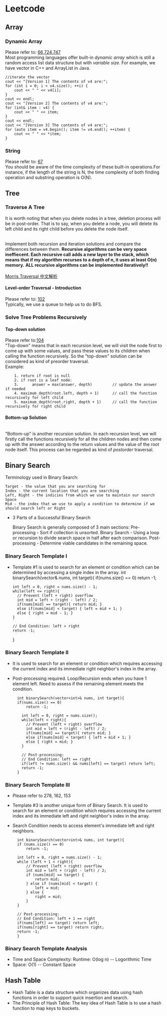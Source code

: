 # Leetcode

## Array 

### Dynamic Array
Please refer to: [66](./66_Plus_One/),[724](./724_Find_Pivot_Index/),[747](./747_Largest_Number_At_Least_Twice_of_Others/)
  <br>Most programming languages offer built-in *dynamic array* which is still a random access list data structure but with *variable size*. For example, we have vector in C++ and ArrayList in Java.
 

    //iterate the vector
    cout << "[Version 1] The contents of v4 are:";
    for (int i = 0; i < v4.size(); ++i) {
        cout << " " << v4[i];
    }
    cout << endl;
    cout << "[Version 2] The contents of v4 are:";
    for (int& item : v4) {
        cout << " " << item;
    }
    cout << endl;
    cout << "[Version 3] The contents of v4 are:";
    for (auto item = v4.begin(); item != v4.end(); ++item) {
        cout << " " << *item;
    }

### String 
Please refer to: [67](./67_Add_Binary)
<br> You should be aware of the time complexity of these built-in operations.For instance, if the length of the string is N, the time complexity of both finding operation and substring operation is O(N).

## Tree
### Traverse A Tree
It is worth noting that when you delete nodes in a tree, deletion process will be in post-order. That is to say, when you delete a node, you will delete its left child and its right child before you delete the node itself.

<br> Implement both recursion and iteration solutions and compare the differences between them.
**Recursive algorithms can be very space ineffiecent. Each recursive call adds a new layer to the stack, which means that if my algorithm recurses to a depth of n, it uses at least O(n) memory.**
**ALL recursive algorithms can be implemented iteratively!!**   
<br>[Morris Traversal 中文解析](http://www.cnblogs.com/AnnieKim/archive/2013/06/15/MorrisTraversal.html)

####  Level-order Traversal - Introduction
Please refer to: [102](./102_Binary_Tree_Level_Order_Traversal) 
<br>Typically, we use a queue to help us to do BFS. 

### Solve Tree Problems Recursively

#### Top-down solution
Please refer to:[104](./104_Maximum_Depth_of_Binary_Tree)
<br>"Top-down" means that in each recursion level, we will visit the node first to come up with some values, and pass these values to its children when calling the function recursively. So the "top-down" solution can be considered as kind of preorder traversal. 
<br>Example:

        1. return if root is null
        2. if root is a leaf node:
        3.      answer = max(answer, depth)         // update the answer if needed
        4. maximum_depth(root.left, depth + 1)      // call the function recursively for left child
        5. maximum_depth(root.right, depth + 1)     // call the function recursively for right child

#### Bottom-up Solution
<br>"Bottom-up" is another recursion solution. In each recursion level, we will firstly call the functions recursively for all the children nodes and then come up with the answer according to the return values and the value of the root node itself. This process can be regarded as kind of *postorder* traversal. 


## Binary Search

Terminology used in Binary Search:

    Target - the value that you are searching for
    Index - the current location that you are searching
    Left, Right - the indicies from which we use to maintain our search Space
    Mid - the index that we use to apply a condition to determine if we should search left or Right

- 3 Parts of a Successful Binary Search

    Binary Search is generally composed of 3 main sections:
    Pre-processing - Sort if collection is unsorted.
    Binary Search - Using a loop or recursion to divide search space in half after each comparison.
    Post-processing - Determine viable candidates in the remaining space.

### Binary Search Template I
- Template #1 is used to search for an element or condition which can be determined by accessing a single index in the array.
    int binarySearch(vector<int>& nums, int target){
      if(nums.size() == 0)
        return -1;

      int left = 0, right = nums.size() - 1;
      while(left <= right){
        // Prevent (left + right) overflow
        int mid = left + (right - left) / 2;
        if(nums[mid] == target){ return mid; }
        else if(nums[mid] < target) { left = mid + 1; }
        else { right = mid - 1; }
      }

      // End Condition: left > right
      return -1;
     }

### Binary Search Template II
-  It is used to search for an element or condition which requires accessing the current index and its immediate right neighbor's index in the array.
- Post-processing required. Loop/Recursion ends when you have 1 element left. Need to assess if the remaining element meets the condition.

        int binarySearch(vector<int>& nums, int target){
        if(nums.size() == 0)
            return -1;

          int left = 0, right = nums.size();
          while(left < right){
            // Prevent (left + right) overflow
            int mid = left + (right - left) / 2;
            if(nums[mid] == target){ return mid; }
            else if(nums[mid] < target) { left = mid + 1; }
            else { right = mid; }
          }

          // Post-processing:
          // End Condition: left == right
          if(left != nums.size() && nums[left] == target) return left;
          return -1;
        }

###   Binary Search Template III
- Please refer to 278, 162, 153
- Template #3 is another unique form of Binary Search. It is used to search for an element or condition which requires accessing the current index and its immediate left and right neighbor's index in the array.
- Search Condition needs to access element's immediate left and right neighbors.

        int binarySearch(vector<int>& nums, int target){
        if (nums.size() == 0)
            return -1;

        int left = 0, right = nums.size() - 1;
        while (left + 1 < right){
            // Prevent (left + right) overflow
            int mid = left + (right - left) / 2;
            if (nums[mid] == target) {
                return mid;
            } else if (nums[mid] < target) {
                left = mid;
            } else {
                right = mid;
            }
        }

        // Post-processing:
        // End Condition: left + 1 == right
        if(nums[left] == target) return left;
        if(nums[right] == target) return right;
        return -1;
        }

###  Binary Search Template Analysis
- Time and Space Complexity: Runtime: O(log n) -- Logorithmic Time
- Space: O(1) -- Constant Space

## Hash Table
- Hash Table is a data structure which organizes data using hash functions in order to support quick insertion and search.
- The Principle of Hash Table: The key idea of Hash Table is to use a hash function to map keys to buckets.

